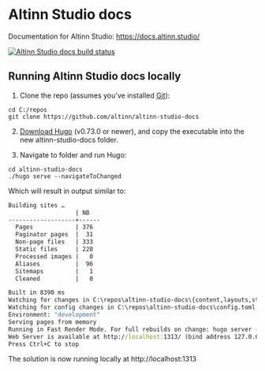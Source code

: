 # Altinn Studio docs

Documentation for Altinn Studio: https://docs.altinn.studio/

[![Altinn Studio docs build status](https://dev.azure.com/brreg/altinn-studio-docs/_apis/build/status/altinn-studio-docs-CI?label=docs.altinn.studio)](https://dev.azure.com/brreg/altinn-studio-docs/_build/latest?definitionId=16)

## Running Altinn Studio docs locally 

1. Clone the repo (assumes you've installed [Git](https://git-scm.com/downloads)):

```shell
cd C:/repos
git clone https://github.com/altinn/altinn-studio-docs
```
2. [Download Hugo](https://github.com/gohugoio/hugo/releases) (v0.73.0 or newer), and copy the executable into the new altinn-studio-docs folder.
   
3. Navigate to folder and run Hugo:

```shell
cd altinn-studio-docs
./hugo serve --navigateToChanged
```

Which will result in output similar to:

```cmd
Building sites …
                   | NB   
-------------------+------
  Pages            | 376  
  Paginator pages  |  31  
  Non-page files   | 333  
  Static files     | 228  
  Processed images |   0  
  Aliases          |  96  
  Sitemaps         |   1  
  Cleaned          |   0  

Built in 8390 ms
Watching for changes in C:\repos\altinn-studio-docs\{content,layouts,static,themes}
Watching for config changes in C:\repos\altinn-studio-docs\config.toml
Environment: "development"
Serving pages from memory
Running in Fast Render Mode. For full rebuilds on change: hugo server --disableFastRender
Web Server is available at http://localhost:1313/ (bind address 127.0.0.1)
Press Ctrl+C to stop
```

The solution is now running locally at http://localhost:1313
